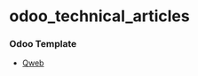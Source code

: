 # odoo_technical_articles

### Odoo Template

- <a>[Qweb](https://github.com/SawLwinnOo/odoo_technical_articles/blob/main/doc/qweb.md)</a>
